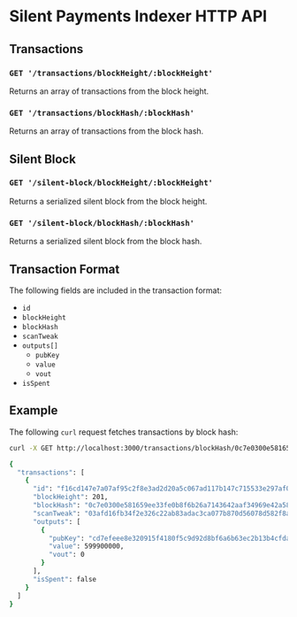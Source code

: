 # Silent Payments Indexer HTTP API

## Transactions

### `GET '/transactions/blockHeight/:blockHeight'`

Returns an array of transactions from the block height.

### `GET '/transactions/blockHash/:blockHash'`

Returns an array of transactions from the block hash.

## Silent Block

### `GET '/silent-block/blockHeight/:blockHeight'`

Returns a serialized silent block from the block height.

### `GET '/silent-block/blockHash/:blockHash'`

Returns a serialized silent block from the block hash.

## Transaction Format

The following fields are included in the transaction format:

- `id`
- `blockHeight`
- `blockHash`
- `scanTweak`
- `outputs[]`
  - `pubKey`
  - `value`
  - `vout`
- `isSpent`


## Example

The following `curl` request fetches transactions by block hash:

```bash
curl -X GET http://localhost:3000/transactions/blockHash/0c7e0300e581659ee33fe0b8f6b26a7143642aaf34969e42a5851c46678c79fe | jq .

{
  "transactions": [
    {
      "id": "f16cd147e7a07af95c2f8e3ad2d20a5c067ad117b147c715533e297af0ba13ef",
      "blockHeight": 201,
      "blockHash": "0c7e0300e581659ee33fe0b8f6b26a7143642aaf34969e42a5851c46678c79fe",
      "scanTweak": "03afd16fb34f2e326c22ab83adac3ca077b870d56078d582f8ab129cad773082ef",
      "outputs": [
        {
          "pubKey": "cd7efeee8e320915f4180f5c9d92d8bf6a6b63ec2b13b4cfda2f8660959b9e11",
          "value": 599900000,
          "vout": 0
        }
      ],
      "isSpent": false
    }
  ]
}
